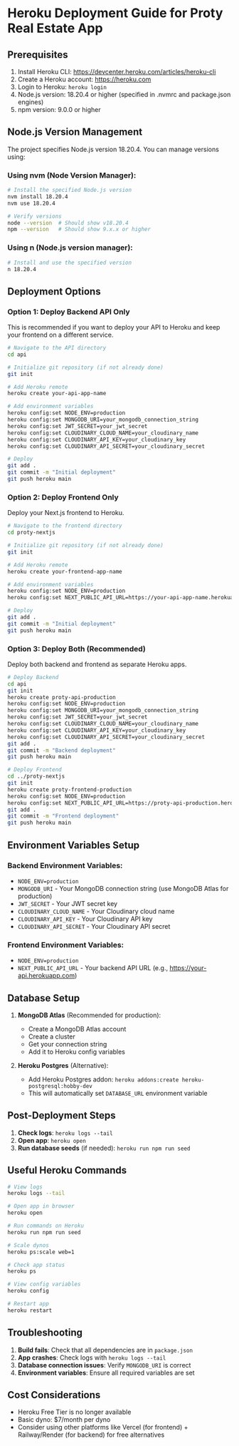 # Heroku Deployment Guide for Proty Real Estate App

## Prerequisites
1. Install Heroku CLI: https://devcenter.heroku.com/articles/heroku-cli
2. Create a Heroku account: https://heroku.com
3. Login to Heroku: `heroku login`
4. Node.js version: 18.20.4 or higher (specified in .nvmrc and package.json engines)
5. npm version: 9.0.0 or higher

## Node.js Version Management

The project specifies Node.js version 18.20.4. You can manage versions using:

### Using nvm (Node Version Manager):
```bash
# Install the specified Node.js version
nvm install 18.20.4
nvm use 18.20.4

# Verify versions
node --version  # Should show v18.20.4
npm --version   # Should show 9.x.x or higher
```

### Using n (Node.js version manager):
```bash
# Install and use the specified version
n 18.20.4
```

## Deployment Options

### Option 1: Deploy Backend API Only
This is recommended if you want to deploy your API to Heroku and keep your frontend on a different service.

```bash
# Navigate to the API directory
cd api

# Initialize git repository (if not already done)
git init

# Add Heroku remote
heroku create your-api-app-name

# Add environment variables
heroku config:set NODE_ENV=production
heroku config:set MONGODB_URI=your_mongodb_connection_string
heroku config:set JWT_SECRET=your_jwt_secret
heroku config:set CLOUDINARY_CLOUD_NAME=your_cloudinary_name
heroku config:set CLOUDINARY_API_KEY=your_cloudinary_key
heroku config:set CLOUDINARY_API_SECRET=your_cloudinary_secret

# Deploy
git add .
git commit -m "Initial deployment"
git push heroku main
```

### Option 2: Deploy Frontend Only
Deploy your Next.js frontend to Heroku.

```bash
# Navigate to the frontend directory
cd proty-nextjs

# Initialize git repository (if not already done)
git init

# Add Heroku remote
heroku create your-frontend-app-name

# Add environment variables
heroku config:set NODE_ENV=production
heroku config:set NEXT_PUBLIC_API_URL=https://your-api-app-name.herokuapp.com

# Deploy
git add .
git commit -m "Initial deployment"
git push heroku main
```

### Option 3: Deploy Both (Recommended)
Deploy both backend and frontend as separate Heroku apps.

```bash
# Deploy Backend
cd api
git init
heroku create proty-api-production
heroku config:set NODE_ENV=production
heroku config:set MONGODB_URI=your_mongodb_connection_string
heroku config:set JWT_SECRET=your_jwt_secret
heroku config:set CLOUDINARY_CLOUD_NAME=your_cloudinary_name
heroku config:set CLOUDINARY_API_KEY=your_cloudinary_key
heroku config:set CLOUDINARY_API_SECRET=your_cloudinary_secret
git add .
git commit -m "Backend deployment"
git push heroku main

# Deploy Frontend
cd ../proty-nextjs
git init
heroku create proty-frontend-production
heroku config:set NODE_ENV=production
heroku config:set NEXT_PUBLIC_API_URL=https://proty-api-production.herokuapp.com
git add .
git commit -m "Frontend deployment"
git push heroku main
```

## Environment Variables Setup

### Backend Environment Variables:
- `NODE_ENV=production`
- `MONGODB_URI` - Your MongoDB connection string (use MongoDB Atlas for production)
- `JWT_SECRET` - Your JWT secret key
- `CLOUDINARY_CLOUD_NAME` - Your Cloudinary cloud name
- `CLOUDINARY_API_KEY` - Your Cloudinary API key
- `CLOUDINARY_API_SECRET` - Your Cloudinary API secret

### Frontend Environment Variables:
- `NODE_ENV=production`
- `NEXT_PUBLIC_API_URL` - Your backend API URL (e.g., https://your-api.herokuapp.com)

## Database Setup

1. **MongoDB Atlas** (Recommended for production):
   - Create a MongoDB Atlas account
   - Create a cluster
   - Get your connection string
   - Add it to Heroku config variables

2. **Heroku Postgres** (Alternative):
   - Add Heroku Postgres addon: `heroku addons:create heroku-postgresql:hobby-dev`
   - This will automatically set `DATABASE_URL` environment variable

## Post-Deployment Steps

1. **Check logs**: `heroku logs --tail`
2. **Open app**: `heroku open`
3. **Run database seeds** (if needed): `heroku run npm run seed`

## Useful Heroku Commands

```bash
# View logs
heroku logs --tail

# Open app in browser
heroku open

# Run commands on Heroku
heroku run npm run seed

# Scale dynos
heroku ps:scale web=1

# Check app status
heroku ps

# View config variables
heroku config

# Restart app
heroku restart
```

## Troubleshooting

1. **Build fails**: Check that all dependencies are in `package.json`
2. **App crashes**: Check logs with `heroku logs --tail`
3. **Database connection issues**: Verify `MONGODB_URI` is correct
4. **Environment variables**: Ensure all required variables are set

## Cost Considerations

- Heroku Free Tier is no longer available
- Basic dyno: $7/month per dyno
- Consider using other platforms like Vercel (for frontend) + Railway/Render (for backend) for free alternatives
